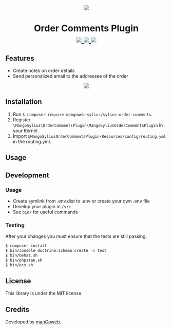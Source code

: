 <p align="center">
    <a href="https://www.mangoweb.cz/en/" target="_blank">
        <img src="https://avatars0.githubusercontent.com/u/38423357?s=200&v=4"/>
    </a>
</p>
<h1 align="center">
Order Comments Plugin
<br />
    <a href="https://packagist.org/packages/mangoweb-sylius/sylius-order-comments" title="License" target="_blank">
        <img src="https://img.shields.io/packagist/l/mangoweb-sylius/sylius-order-comments.svg" />
    </a>
    <a href="https://packagist.org/packages/mangoweb-sylius/sylius-order-comments" title="Version" target="_blank">
        <img src="https://img.shields.io/packagist/v/mangoweb-sylius/sylius-order-comments.svg" />
    </a>
    <a href="http://travis-ci.org/mangoweb-sylius/SyliusOrderCommentsPlugin" title="Build status" target="_blank">
        <img src="https://img.shields.io/travis/mangoweb-sylius/SyliusOrderCommentsPlugin/master.svg" />
    </a>
</h1>

## Features

* Create notes on order details
* Send personalized email to the addressee of the order

<p align="center">
	<img src="https://raw.githubusercontent.com/mangoweb-sylius/SyliusOrderCommentsPlugin/master/doc/admin.png"/>
</p>

## Installation

1. Run `$ composer require mangoweb-sylius/sylius-order-comments`.
2. Register `\MangoSylius\OrderCommentsPlugin\MangoSyliusOrderCommentsPlugin` in your Kernel.
4. Import `@MangoSyliusOrderCommentsPlugin/Resources/config/routing.yml` in the routing.yml.

## Usage

## Development

### Usage

- Create symlink from .env.dist to .env or create your own .env file
- Develop your plugin in `/src`
- See `bin/` for useful commands

### Testing

After your changes you must ensure that the tests are still passing.

```bash
$ composer install
$ bin/console doctrine:schema:create -e test
$ bin/behat.sh
$ bin/phpstan.sh
$ bin/ecs.sh
```

License
-------
This library is under the MIT license.

Credits
-------
Developed by [manGoweb](https://www.mangoweb.eu/).